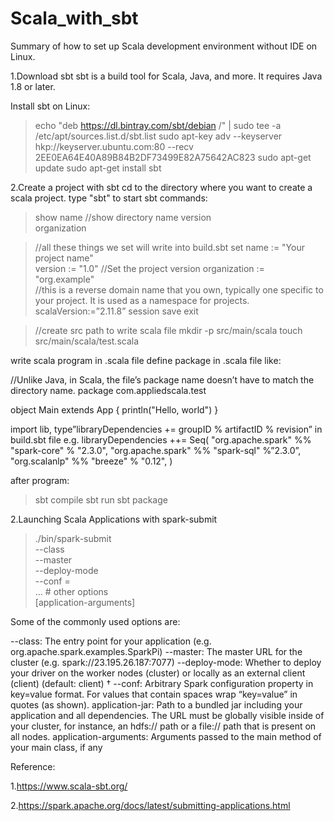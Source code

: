# Scala_with_sbt
Summary of how to set up Scala development  environment  without IDE on Linux.

1.Download sbt
sbt is a build tool for Scala, Java, and more. It requires Java 1.8 or later.

Install sbt on Linux:
>echo "deb https://dl.bintray.com/sbt/debian /" | sudo tee -a /etc/apt/sources.list.d/sbt.list
>sudo apt-key adv --keyserver hkp://keyserver.ubuntu.com:80 --recv 2EE0EA64E40A89B84B2DF73499E82A75642AC823
>sudo apt-get update
>sudo apt-get install sbt

2.Create a project with sbt
cd to the directory where you want to create a scala project.
type "sbt" to start sbt
commands:
>show name		//show directory name
version		
organization	

>//all these things we set will write into build.sbt
>set name := "Your project name"	
         version := "1.0"			//Set the project version
         organization := "org.example"	
>//this is a reverse domain name that you own, typically one specific to your project. It is used as a namespace for projects.
         scalaVersion:=”2.11.8”
>session save
>exit

>//create src path to write scala file 
>mkdir -p src/main/scala
>touch src/main/scala/test.scala

write scala program in .scala file
define package in .scala file like:

//Unlike Java, in Scala, the file’s package name doesn’t have to match the directory name.
package com.appliedscala.test

object Main extends App {
    println("Hello, world")
}

import lib, type”libraryDependencies += groupID % artifactID % revision” in build.sbt file
e.g.
libraryDependencies ++= Seq(
"org.apache.spark" %% "spark-core" % "2.3.0", 
"org.apache.spark" %% "spark-sql" %”2.3.0”,
"org.scalanlp" %% "breeze" % "0.12",
)

after program:
>sbt compile
>sbt run
>sbt package

2.Launching Scala Applications with spark-submit
>./bin/spark-submit \
--class <main-class> \
--master <master-url> \
--deploy-mode <deploy-mode> \
--conf <key>=<value> \
... # other options
<application-jar> \
[application-arguments]

Some of the commonly used options are:

--class: The entry point for your application (e.g. org.apache.spark.examples.SparkPi)
--master: The master URL for the cluster (e.g. spark://23.195.26.187:7077)
--deploy-mode: Whether to deploy your driver on the worker nodes (cluster) or locally as an external client (client) (default: client) †
--conf: Arbitrary Spark configuration property in key=value format. For values that contain spaces wrap “key=value” in quotes (as shown).
application-jar: Path to a bundled jar including your application and all dependencies. The URL must be globally visible inside of your cluster, for instance, an hdfs:// path or a file:// path that is present on all nodes.
application-arguments: Arguments passed to the main method of your main class, if any

Reference:

1.https://www.scala-sbt.org/

2.https://spark.apache.org/docs/latest/submitting-applications.html
